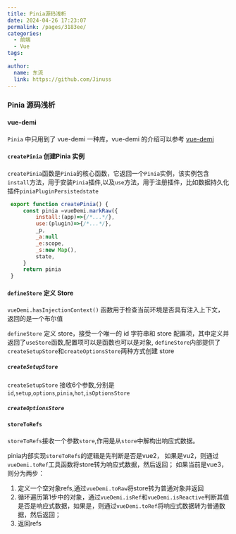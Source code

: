 ```yaml
---
title: Pinia源码浅析
date: 2024-04-26 17:23:07
permalink: /pages/3183ee/
categories:
  - 前端
  - Vue
tags:
  -
author:
  name: 东流
  link: https://github.com/Jinuss
---
```


### Pinia 源码浅析

#### vue-demi

`Pinia` 中只用到了 vue-demi 一种库，vue-demi 的介绍可以参考 [vue-demi](/pages/3183r7jkfee/)

#### `createPinia` 创建Pinia 实例

`createPinia`函数是`Pinia`的核心函数，它返回一个`Pinia`实例，该实例包含`install`方法，用于安装`Pinia`插件,以及`use`方法，用于注册插件，比如数据持久化插件`piniaPluginPersistedstate`

```js
 export function createPinia() {
     const pinia =vueDemi.markRaw({
         install:(app)=>{/*...*/},
         use:(plugin)=>{/*...*/},
         _p,
         _a:null
         _e:scope,
         _s:new Map(),
         state,
     }
     return pinia
 }
```

#### `defineStore` 定义 Store

`vueDemi.hasInjectionContext()` 函数用于检查当前环境是否具有注入上下文，返回的是一个布尔值

`defineStore` 定义 store，接受一个唯一的 id 字符串和 store 配置项，其中定义并返回了`useStore`函数,配置项可以是函数也可以是对象, `defineStore`内部提供了`createSetupStore`和`createOptionsStore`两种方式创建 store

##### `createSetupStore`
    
  `createSetupStore` 接收6个参数,分别是`id`,`setup`,`options`,`pinia`,`hot`,`isOptionsStore`
   

##### `createOptionsStore`

#### `storeToRefs`
  `storeToRefs`接收一个参数`store`,作用是从`store`中解构出响应式数据。

   pinia内部实现`storeToRefs`的逻辑是先判断是否是vue2，
   如果是vu2，则通过`vueDemi.toRef`工具函数将store转为响应式数据，然后返回；
   如果当前是vue3，则分为两步：
   1. 定义一个空对象refs,通过`vueDemi.toRaw`将store转为普通对象并返回
   2. 循环遍历第1步中的对象，通过`vueDemi.isRef`和`vueDemi.isReactive`判断其值是否是响应式数据，如果是，则通过`vueDemi.toRef`将响应式数据转为普通数据，然后返回；
   3. 返回refs
